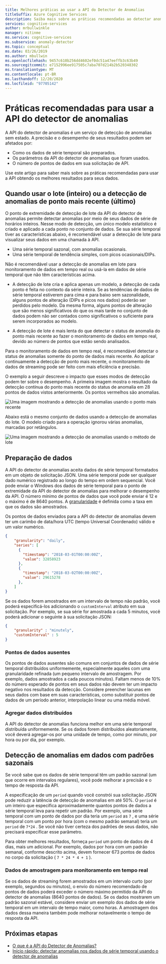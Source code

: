 ```yaml
---
title: Melhores práticas ao usar a API do Detector de Anomalias
titleSuffix: Azure Cognitive Services
description: Saiba mais sobre as práticas recomendadas ao detectar anomalias com a API do detector de anomalias.
services: cognitive-services
author: mrbullwinkle
manager: nitinme
ms.service: cognitive-services
ms.subservice: anomaly-detector
ms.topic: conceptual
ms.date: 03/26/2019
ms.author: mbullwin
ms.openlocfilehash: 9457c610b256dd4602ef0dc51a47eeffb3c63b49
ms.sourcegitcommit: e7152996ee917505c7aba707d214b2b520348302
ms.translationtype: MT
ms.contentlocale: pt-BR
ms.lasthandoff: 12/20/2020
ms.locfileid: "97705142"
---
```

# <a name="best-practices-for-using-the-anomaly-detector-api"></a>Práticas recomendadas para usar a API do detector de anomalias

A API do detector de anomalias é um serviço de detecção de anomalias sem estado. A precisão e o desempenho de seus resultados podem ser afetados por:

* Como os dados de série temporal são preparados.
* Os parâmetros da API do detector de anomalias que foram usados.
* O número de pontos de dados em sua solicitação de API. 

Use este artigo para saber mais sobre as práticas recomendadas para usar a API obtendo os melhores resultados para seus dados. 

## <a name="when-to-use-batch-entire-or-latest-last-point-anomaly-detection"></a>Quando usar o lote (inteiro) ou a detecção de anomalias de ponto mais recente (último)

O ponto de extremidade de detecção de lote da API do detector de anomalias permite detectar anomalias por meio de seus dados de série de horários inteiros. Nesse modo de detecção, um único modelo estatístico é criado e aplicado a cada ponto no conjunto de dados. Se sua série temporal tiver as características abaixo, é recomendável usar a detecção de lote para visualizar seus dados em uma chamada à API.

* Uma série temporal sazonal, com anomalias ocasionais.
* Uma série temporal de tendência simples, com picos ocasionais/DIPs. 

Não é recomendável usar a detecção de anomalias em lote para monitoramento de dados em tempo real ou usá-la em dados de série temporal que não têm características acima. 

* A detecção de lote cria e aplica apenas um modelo, a detecção de cada ponto é feita no contexto da série inteira. Se as tendências de dados de série temporal estiverem para cima e para baixo sem sazonalidade, alguns pontos de alteração (DIPs e picos nos dados) poderão ser perdidos pelo modelo. Da mesma forma, alguns pontos de alteração que são menos significativos do que os mais tarde no conjunto de dados podem não ser contados como significativos o suficiente para serem incorporados ao modelo.

* A detecção de lote é mais lenta do que detectar o status de anomalia do ponto mais recente ao fazer o monitoramento de dados em tempo real, devido ao número de pontos que estão sendo analisados.

Para o monitoramento de dados em tempo real, é recomendável detectar o status de anomalias somente do ponto de dados mais recente. Ao aplicar continuamente a detecção de ponto mais recente, o monitoramento de dados de streaming pode ser feito com mais eficiência e precisão.

O exemplo a seguir descreve o impacto que esses modos de detecção podem ter sobre o desempenho. A primeira imagem mostra o resultado da detecção contínua do ponto mais recente do status de anomalia em 28 pontos de dados vistos anteriormente. Os pontos vermelhos são anomalias.

![Uma imagem mostrando a detecção de anomalias usando o ponto mais recente](../media/last.png)

Abaixo está o mesmo conjunto de dados usando a detecção de anomalias do lote. O modelo criado para a operação ignorou várias anomalias, marcadas por retângulos.

![Uma imagem mostrando a detecção de anomalias usando o método de lote](../media/entire.png)

## <a name="data-preparation"></a>Preparação de dados

A API do detector de anomalias aceita dados de série temporal formatados em um objeto de solicitação JSON. Uma série temporal pode ser qualquer dado numérico registrado ao longo do tempo em ordem sequencial. Você pode enviar o Windows dos dados de série temporal para o ponto de extremidade da API do detector de anomalias para melhorar o desempenho da API. O número mínimo de pontos de dados que você pode enviar é 12 e o máximo é de 8640 pontos. A [granularidade](/dotnet/api/microsoft.azure.cognitiveservices.anomalydetector.models.granularity?view=azure-dotnet-preview) é definida como a taxa em que os dados são amostrados. 

Os pontos de dados enviados para a API do detector de anomalias devem ter um carimbo de data/hora UTC (tempo Universal Coordenado) válido e um valor numérico. 

```json
{
    "granularity": "daily",
    "series": [
      {
        "timestamp": "2018-03-01T00:00:00Z",
        "value": 32858923
      },
      {
        "timestamp": "2018-03-02T00:00:00Z",
        "value": 29615278
      },
    ]
}
```

Se os dados forem amostrados em um intervalo de tempo não padrão, você poderá especificá-los adicionando o `customInterval` atributo em sua solicitação. Por exemplo, se sua série for amostrada a cada 5 minutos, você poderá adicionar o seguinte à sua solicitação JSON:

```json
{
    "granularity" : "minutely", 
    "customInterval" : 5
}
```

### <a name="missing-data-points"></a>Pontos de dados ausentes

Os pontos de dados ausentes são comuns em conjuntos de dados de série temporal distribuídos uniformemente, especialmente aqueles com uma granularidade refinada (um pequeno intervalo de amostragem. Por exemplo, dados amostrados a cada poucos minutos). Faltam menos de 10% do número esperado de pontos em seus dados não devem ter um impacto negativo nos resultados da detecção. Considere preencher lacunas em seus dados com base em suas características, como substituir pontos de dados de um período anterior, interpolação linear ou uma média móvel.

### <a name="aggregate-distributed-data"></a>Agregar dados distribuídos

A API do detector de anomalias funciona melhor em uma série temporal distribuída uniformemente. Se os dados forem distribuídos aleatoriamente, você deverá agregar-os por uma unidade de tempo, como por minuto, por hora ou por dia, por exemplo.

## <a name="anomaly-detection-on-data-with-seasonal-patterns"></a>Detecção de anomalias em dados com padrões sazonais

Se você sabe que os dados de série temporal têm um padrão sazonal (um que ocorre em intervalos regulares), você pode melhorar a precisão e o tempo de resposta da API. 

A especificação de um `period` quando você constrói sua solicitação JSON pode reduzir a latência de detecção de anomalias em até 50%. O `period` é um inteiro que especifica aproximadamente quantos pontos de dados a série temporal leva para repetir um padrão. Por exemplo, uma série temporal com um ponto de dados por dia teria um `period` as `7` , e uma série temporal com um ponto por hora (com o mesmo padrão semanal) teria um `period` de  `7*24` . Se você não tiver certeza dos padrões de seus dados, não precisará especificar esse parâmetro.

Para obter melhores resultados, forneça `period` um ponto de dados de 4 dias, mais um adicional. Por exemplo, dados por hora com um padrão semanal, conforme descrito acima, devem fornecer 673 pontos de dados no corpo da solicitação ( `7 * 24 * 4 + 1` ).

### <a name="sampling-data-for-real-time-monitoring"></a>Dados de amostragem para monitoramento em tempo real

Se os dados de streaming forem amostrados em um intervalo curto (por exemplo, segundos ou minutos), o envio do número recomendado de pontos de dados poderá exceder o número máximo permitido da API do detector de anomalias (8640 pontos de dados). Se os dados mostrarem um padrão sazonal estável, considere enviar um exemplo dos dados de série temporal em um intervalo de tempo maior, como horas. A amostragem dos dados dessa maneira também pode melhorar notavelmente o tempo de resposta da API. 

## <a name="next-steps"></a>Próximas etapas

* [O que é a API do Detector de Anomalias?](../overview.md)
* [Início rápido: detectar anomalias nos dados de série temporal usando o detector de anomalias](../quickstarts/client-libraries.md)
